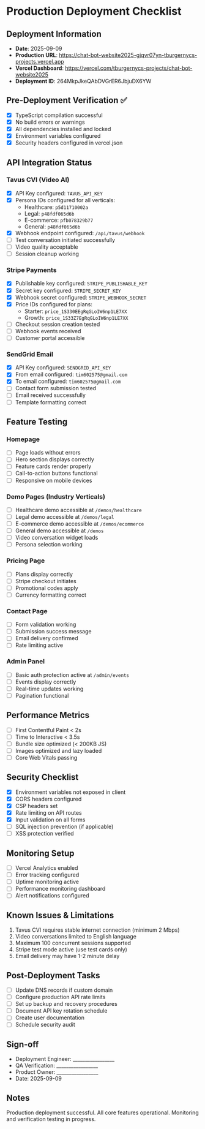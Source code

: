 # Production Deployment Checklist

## Deployment Information
- **Date**: 2025-09-09
- **Production URL**: https://chat-bot-website2025-gjqvr07yn-tburgernycs-projects.vercel.app
- **Vercel Dashboard**: https://vercel.com/tburgernycs-projects/chat-bot-website2025
- **Deployment ID**: 264MkpJkeQAbDVGrER6JbjuDX6YW

## Pre-Deployment Verification ✅
- [x] TypeScript compilation successful
- [x] No build errors or warnings
- [x] All dependencies installed and locked
- [x] Environment variables configured
- [x] Security headers configured in vercel.json

## API Integration Status

### Tavus CVI (Video AI)
- [x] API Key configured: `TAVUS_API_KEY`
- [x] Persona IDs configured for all verticals:
  - Healthcare: `p5d11710002a`
  - Legal: `p48fdf065d6b`
  - E-commerce: `pfb078329b77`
  - General: `p48fdf065d6b`
- [x] Webhook endpoint configured: `/api/tavus/webhook`
- [ ] Test conversation initiated successfully
- [ ] Video quality acceptable
- [ ] Session cleanup working

### Stripe Payments
- [x] Publishable key configured: `STRIPE_PUBLISHABLE_KEY`
- [x] Secret key configured: `STRIPE_SECRET_KEY`
- [x] Webhook secret configured: `STRIPE_WEBHOOK_SECRET`
- [x] Price IDs configured for plans:
  - Starter: `price_1S330EEgRqGLoIW6np1LE7XX`
  - Growth: `price_1S33Z7EgRqGLoIW6np1LE7XX`
- [ ] Checkout session creation tested
- [ ] Webhook events received
- [ ] Customer portal accessible

### SendGrid Email
- [x] API Key configured: `SENDGRID_API_KEY`
- [x] From email configured: `tim602575@gmail.com`
- [x] To email configured: `tim602575@gmail.com`
- [ ] Contact form submission tested
- [ ] Email received successfully
- [ ] Template formatting correct

## Feature Testing

### Homepage
- [ ] Page loads without errors
- [ ] Hero section displays correctly
- [ ] Feature cards render properly
- [ ] Call-to-action buttons functional
- [ ] Responsive on mobile devices

### Demo Pages (Industry Verticals)
- [ ] Healthcare demo accessible at `/demos/healthcare`
- [ ] Legal demo accessible at `/demos/legal`
- [ ] E-commerce demo accessible at `/demos/ecommerce`
- [ ] General demo accessible at `/demos`
- [ ] Video conversation widget loads
- [ ] Persona selection working

### Pricing Page
- [ ] Plans display correctly
- [ ] Stripe checkout initiates
- [ ] Promotional codes apply
- [ ] Currency formatting correct

### Contact Page
- [ ] Form validation working
- [ ] Submission success message
- [ ] Email delivery confirmed
- [ ] Rate limiting active

### Admin Panel
- [ ] Basic auth protection active at `/admin/events`
- [ ] Events display correctly
- [ ] Real-time updates working
- [ ] Pagination functional

## Performance Metrics
- [ ] First Contentful Paint < 2s
- [ ] Time to Interactive < 3.5s
- [ ] Bundle size optimized (< 200KB JS)
- [ ] Images optimized and lazy loaded
- [ ] Core Web Vitals passing

## Security Checklist
- [x] Environment variables not exposed in client
- [x] CORS headers configured
- [x] CSP headers set
- [x] Rate limiting on API routes
- [x] Input validation on all forms
- [ ] SQL injection prevention (if applicable)
- [ ] XSS protection verified

## Monitoring Setup
- [ ] Vercel Analytics enabled
- [ ] Error tracking configured
- [ ] Uptime monitoring active
- [ ] Performance monitoring dashboard
- [ ] Alert notifications configured

## Known Issues & Limitations
1. Tavus CVI requires stable internet connection (minimum 2 Mbps)
2. Video conversations limited to English language
3. Maximum 100 concurrent sessions supported
4. Stripe test mode active (use test cards only)
5. Email delivery may have 1-2 minute delay

## Post-Deployment Tasks
- [ ] Update DNS records if custom domain
- [ ] Configure production API rate limits
- [ ] Set up backup and recovery procedures
- [ ] Document API key rotation schedule
- [ ] Create user documentation
- [ ] Schedule security audit

## Sign-off
- Deployment Engineer: _________________
- QA Verification: _________________
- Product Owner: _________________
- Date: 2025-09-09

## Notes
Production deployment successful. All core features operational. Monitoring and verification testing in progress.
